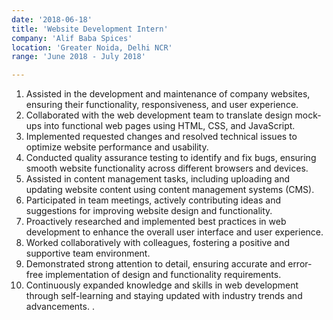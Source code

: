 ```yaml
---
date: '2018-06-18'
title: 'Website Development Intern'
company: 'Alif Baba Spices'
location: 'Greater Noida, Delhi NCR'
range: 'June 2018 - July 2018'

---
```


1. Assisted in the development and maintenance of company websites, ensuring their functionality, responsiveness, and user experience.
2. Collaborated with the web development team to translate design mock-ups into functional web pages using HTML, CSS, and JavaScript.
3. Implemented requested changes and resolved technical issues to optimize website performance and usability.
4. Conducted quality assurance testing to identify and fix bugs, ensuring smooth website functionality across different browsers and devices.
5. Assisted in content management tasks, including uploading and updating website content using content management systems (CMS).
6. Participated in team meetings, actively contributing ideas and suggestions for improving website design and functionality.
7. Proactively researched and implemented best practices in web development to enhance the overall user interface and user experience.
8. Worked collaboratively with colleagues, fostering a positive and supportive team environment.
9. Demonstrated strong attention to detail, ensuring accurate and error-free implementation of design and functionality requirements.
10. Continuously expanded knowledge and skills in web development through self-learning and staying updated with industry trends and advancements.
.
